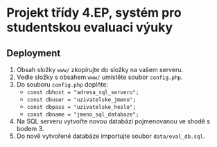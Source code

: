 # Projekt třídy 4.EP, systém pro studentskou evaluaci výuky

## Deployment

1. Obsah složky ```www/``` zkopírujte do složky na vašem serveru.
2. Vedle složky s obsahem ```www/``` umístěte soubor ```config.php```.
3. Do souboru ```config.php``` doplňte:
	- ```const dbhost = "adresa_sql_serveru";```
	- ```const dbuser = "uzivatelske_jmeno";```
	- ```const dbpass = "uzivatelske_heslo";```
	- ```const dbname = "jmeno_sql_databaze";```
4. Na SQL serveru vytvořte novou databázi pojmenovanou ve shodě s bodem 3.
5. Do nově vytvořené databáze importujte soubor ```data/eval_db.sql```.
